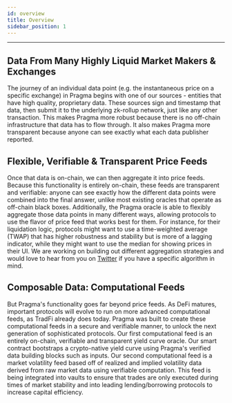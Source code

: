 ```yaml
---
id: overview
title: Overview
sidebar_position: 1
---
```


---

## Data From Many Highly Liquid Market Makers & Exchanges

The journey of an individual data point (e.g. the instantaneous price on a specific exchange) in Pragma begins with one of our sources - entities that have high quality, proprietary data.
These sources sign and timestamp that data, then submit it to the underlying zk-rollup network, just like any other transaction. This makes Pragma more robust because there is no off-chain infrastructure that data has to flow through. It also makes Pragma more transparent because anyone can see exactly what each data publisher reported.

## Flexible, Verifiable & Transparent Price Feeds

Once that data is on-chain, we can then aggregate it into price feeds. Because this functionality is entirely on-chain, these feeds are transparent and verifiable: anyone can see exactly how the different data points were combined into the final answer, unlike most existing oracles that operate as off-chain black boxes.
Additionally, the Pragma oracle is able to flexibly aggregate those data points in many different ways, allowing protocols to use the flavor of price feed that works best for them. For instance, for their liquidation logic, protocols might want to use a time-weighted average (TWAP) that has higher robustness and stability but is more of a lagging indicator, while they might want to use the median for showing prices in their UI. We are working on building out different aggregation strategies and would love to hear from you on [Twitter](https://x.com/PragmaOracle) if you have a specific algorithm in mind.

## Composable Data: Computational Feeds

But Pragma's functionality goes far beyond price feeds. As DeFi matures, important protocols will evolve to run on more advanced computational feeds, as TradFi already does today. Pragma was built to create these computational feeds in a secure and verifiable manner, to unlock the next generation of sophisticated protocols.
Our first computational feed is an entirely on-chain, verifiable and transparent yield curve oracle. Our smart contract bootstraps a crypto-native yield curve using Pragma's verified data building blocks such as inputs.
Our second computational feed is a market volatility feed based off of realized and implied volatility data derived from raw market data using verifiable computation. This feed is being integrated into vaults to ensure that trades are only executed during times of market stability and into leading lending/borrowing protocols to increase capital efficiency.
